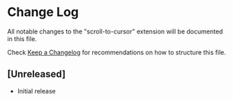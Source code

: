 # Change Log

All notable changes to the "scroll-to-cursor" extension will be documented in this file.

Check [Keep a Changelog](http://keepachangelog.com/) for recommendations on how to structure this file.

## [Unreleased]

- Initial release
